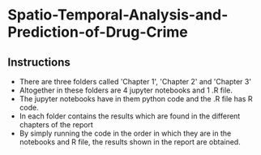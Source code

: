 # Spatio-Temporal-Analysis-and-Prediction-of-Drug-Crime
## Instructions

- There are three folders called 'Chapter 1', 'Chapter 2' and 'Chapter 3'
- Altogether in these folders are 4 jupyter notebooks and 1 .R file. 
- The jupyter notebooks have in them python code and the .R file has R code. 
- In each folder contains the results which are found in the different chapters of the report
- By simply running the code in the order in which they are in the notebooks and R file, the results shown in the report are obtained.
